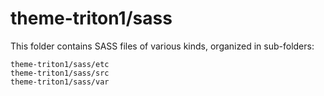 # theme-triton1/sass

This folder contains SASS files of various kinds, organized in sub-folders:

    theme-triton1/sass/etc
    theme-triton1/sass/src
    theme-triton1/sass/var
